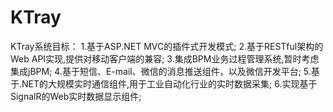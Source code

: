 # KTray
KTray系统目标：
1.基于ASP.NET MVC的插件式开发模式;
2.基于RESTful架构的Web API实现,提供对移动客户端的兼容;
3.集成BPM业务过程管理系统,暂时考虑集成jBPM;
4.基于短信、E-mail、微信的消息推送组件，以及微信开发平台;
5.基于.NET的大规模实时通信组件,用于工业自动化行业的实时数据采集;
6.实现基于SignalR的Web实时数据显示组件;
